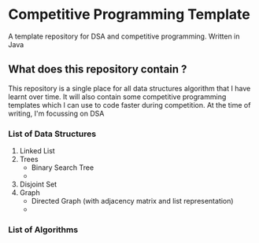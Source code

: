# Competitive Programming Template

A template repository for DSA and competitive programming. Written in Java <br/>

## What does this repository contain ?
This repository is a single place for all data structures algorithm that I have learnt over time. It will also contain some competitive programming templates which I can use to code faster during competition. At the time of writing, I'm focussing on DSA

### List of Data Structures
1. Linked List
2. Trees 
   -  Binary Search Tree
   -  
3. Disjoint Set
4. Graph
   - Directed Graph (with adjacency matrix and list representation) 
   - 

### List of Algorithms